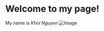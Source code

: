 # **Welcome to my page!**

My name is *Khoi Nguyen*
![Image]([http://url/a.png](https://www.instagram.com/p/COHSTVtDEsE/))

